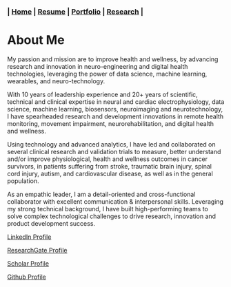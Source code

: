 ### **| [Home](./README.md)  |  [Resume](./resume.md)     |  [Portfolio](./portfolio.md)  |  [Research](./research.md)  |** 

# About Me

My passion and mission are to improve health and wellness, by advancing research and innovation in neuro-engineering and digital health technologies, leveraging the power of data science, machine learning, wearables, and neuro-technology.

With 10 years of leadership experience and 20+ years of scientific, technical and clinical expertise in neural and cardiac electrophysiology, data science, machine learning, biosensors, neuroimaging and neurotechnology, I have spearheaded research and development innovations in remote health monitoring, movement impairment, neurorehabilitation, and digital health and wellness. 
 
Using technology and advanced analytics, I have led and collaborated on several clinical research and validation trials to measure, better understand and/or improve physiological, health and wellness outcomes in cancer survivors, in patients suffering from stroke, traumatic brain injury, spinal cord injury, autism, and cardiovascular disease, as well as in the general population. 

As an empathic leader, I am a detail-oriented and cross-functional collaborator with excellent communication & interpersonal skills. Leveraging my strong technical background, I have built high-performing teams to solve complex technological challenges to drive research, innovation and product development success. 

[LinkedIn Profile](https://www.linkedin.com/in/didier-allexandre-269b9b12/)

[ResearchGate Profile](https://www.researchgate.net/profile/Didier-Allexandre)

[Scholar Profile](https://scholar.google.com/citations?hl=en&user=lHPH2fgAAAAJ)

[Github Profile](https://github.com/DidierAll)


